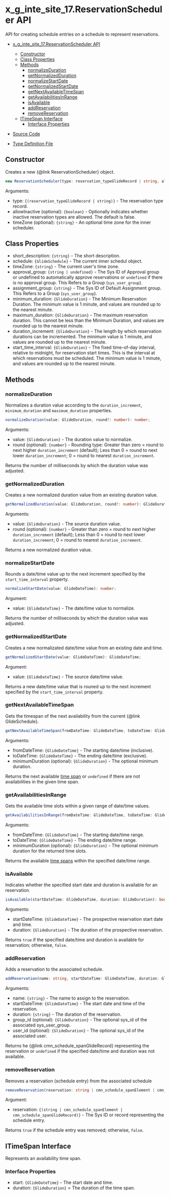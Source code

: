 # x_g_inte_site_17.ReservationScheduler API

API for creating schedule entries on a schedule to represent reservations.

- [x_g_inte_site_17.ReservationScheduler API](#x_g_inte_site_17reservationscheduler-api)
  - [Constructor](#constructor)
  - [Class Properties](#class-properties)
  - [Methods](#methods)
    - [normalizeDuration](#normalizeduration)
    - [getNormalizedDuration](#getnormalizedduration)
    - [normalizeStartDate](#normalizestartdate)
    - [getNormalizedStartDate](#getnormalizedstartdate)
    - [getNextAvailableTimeSpan](#getnextavailabletimespan)
    - [getAvailabilitiesInRange](#getavailabilitiesinrange)
    - [isAvailable](#isavailable)
    - [addReservation](#addreservation)
    - [removeReservation](#removereservation)
  - [ITimeSpan Interface](#itimespan-interface)
    - [Interface Properties](#interface-properties)

- [Source Code](source/api/ReservationScheduler.ts)
- [Type Definition File](types/x_g_inte_site_17/api/ReservationScheduler.d.ts)

## Constructor

Creates a new {@link ReservationScheduler} object.

```TypeScript
new ReservationScheduler(type: reservation_typeGlideRecord | string, allowInactive?: boolean, timeZone?: string): ReservationScheduler;
```

Arguments:

- type: `{(reservation_typeGlideRecord | string)}` - The reservation type record.
- allowInactive (optional): `{boolean}` - Optionally indicates whether inactive reservation types are allowed. The default is false.
- timeZone (optional): `{string}` - An optional time zone for the inner scheduler.

## Class Properties

- short_description: `{string}` - The short description.
- schedule: `{GlideSchedule}` - The current inner schedul object.
- timeZone: `{string}` - The current user's time zone.
- approval_group: `{string | undefined}` - The Sys ID of Approval group or undefined to automatically approve reservations or `undefined` if there is no approval group. This Refers to a Group (`sys_user_group`).
- assignment_group: `{string}` - The Sys ID of Default Assignment group. This Refers to a Group (`sys_user_group`).
- minimum_duration: `{GlideDuration}` - The Minimum Reservation Duration. The minimum value is 1 minute, and values are rounded up to the nearest minute.
- maximum_duration: `{GlideDuration}` - The maximum reservation duration. This cannot be less than the Minimum Duration, and values are rounded up to the nearest minute.
- duration_increment: `{GlideDuration}` - The length by which reservation durations can be incremented. The minimum value is 1 minute, and values are rounded up to the nearest minute.
- start_time_interval: `{GlideDuration}` - The fixed time-of-day interval, relative to midnight, for reservation start times. This is the interval at which reservations must be scheduled. The minimum value is 1 minute, and values are rounded up to the nearest minute.

## Methods

### normalizeDuration

Normalizes a duration value according to the `duration_increment`, `minimum_duration` and `maximum_duration` properties.

```TypeScript
normalizeDuration(value: GlideDuration, round?: number): number;
```

Arguments:

- value: `{GlideDuration}` - The duration value to normalize.
- round (optional): `{number}` - Rounding type: Greater than zero = round to next higher `duration_increment` (default);
  Less than 0 = round to next lower `duration_increment`;
  0 = round to nearest `duration_increment`.

Returns the number of milliseconds by which the duration value was adjusted.

### getNormalizedDuration

Creates a new normalized duration value from an existing duration value.

```TypeScript
getNormalizedDuration(value: GlideDuration, round?: number): GlideDuration;
```

Arguments:

- value: `{GlideDuration}` - The source duration value.
- round (optional): `{number}` - Greater than zero = round to next higher `duration_increment` (default);
  Less than 0 = round to next lower `duration_increment`;
  0 = round to nearest `duration_increment`.

Returns a new normalized duration value.

### normalizeStartDate

Rounds a date/time value up to the next increment specified by the `start_time_interval` property.

```TypeScript
normalizeStartDate(value: GlideDateTime): number;
```

Argument:

- value: `{GlideDateTime}` - The date/time value to normalize.

Returns the number of milliseconds by which the duration value was adjusted.

### getNormalizedStartDate

Creates a new normalizated date/time value from an existing date and time.

```TypeScript
getNormalizedStartDate(value: GlideDateTime): GlideDateTime;
```

Argument:

- value: `{GlideDateTime}` - The source date/time value.

Returns a new date/time value that is rouned up to the next increment specified by the `start_time_interval` property.

### getNextAvailableTimeSpan

Gets the timespan of the next availability from the current {@link GlideSchedule}.

```TypeScript
getNextAvailableTimeSpan(fromDateTime: GlideDateTime, toDateTime: GlideDateTime, minimumDuration?: GlideDuration): ITimeSpan | undefined;
```

Arguments:

- fromDateTime: `{GlideDateTime}` - The starting date/time (inclusive).
- toDateTime: `{GlideDateTime}` - The ending date/time (exclusive).
- minimumDuration (optional): `{GlideDuration}` - The optional minimum duration.

Returns the next available [time span](#itimespan-interface) or `undefined` if there are not availabilities in the given time span.

### getAvailabilitiesInRange

Gets the available time slots within a given range of date/time values.

```TypeScript
getAvailabilitiesInRange(fromDateTime: GlideDateTime, toDateTime: GlideDateTime, minimumDuration?: GlideDuration): Iterator<ITimeSpan>;
```

Arguments:

- fromDateTime: `{GlideDateTime}` - The starting date/time range.
- toDateTime: `{GlideDateTime}` - The ending date/time range.
- minimumDuration (optional): `{GlideDuration}` - The optional minimum duration for the returned time slots.

Returns the available [time spans](#itimespan-interface) within the specified date/time range.

### isAvailable

Indicates whether the specified start date and duration is available for an reservation.

```TypeScript
isAvailable(startDateTime: GlideDateTime, duration: GlideDuration): boolean;
```

Arguments:

- startDateTime: `{GlideDateTime}` - The prospective reservation start date and time.
- duration: `{GlideDuration}` - The duration of the prospective reservation.

Returns `true` if the specified date/time and duration is available for reservation; otherwise, `false`.

### addReservation

Adds a reservation to the associated schedule.

```TypeScript
addReservation(name: string, startDateTime: GlideDateTime, duration: GlideDuration, group_id?: string, user_id?: string): cmn_schedule_spanGlideRecord | undefined;
```

Arguments:

- name: `{string}` - The name to assign to the reservation.
- startDateTime: `{GlideDateTime}` - The start date and time of the reservation.
- duration: `{string}` - The duration of the reservation.
- group_id (optional): `{GlideDuration}` - The optional sys_id of the associated sys_user_group.
- user_id (optional): `{GlideDuration}` - The optional sys_id of the associated user.

Returns he {@link cmn_schedule_spanGlideRecord} representing the reservation or `undefined` if the specified date/time and duration was not available.

### removeReservation

Removes a reservation (schedule entry) from the associated schedule

```TypeScript
removeReservation(reservation: string | cmn_schedule_spanElement | cmn_schedule_spanGlideRecord): boolean;
```

Argument:

- reservation: `{(string | cmn_schedule_spanElement | cmn_schedule_spanGlideRecord)}` - The Sys ID or record representing the schedule entry.

Returns `true` if the schedule entry was removed; otherwise, `false`.

## ITimeSpan Interface

Represents an availability time span.

### Interface Properties

- start: `{GlideDateTime}` - The start date and time.
- duration: `{GlideDuration}`  = The duration of the time span.
